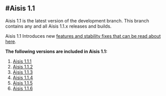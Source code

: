 #Aisis 1.1
------------

Aisis 1.1 is the latest version of the development branch. This branch contains any and all Aisis 1.1.x releases and builds.

Aisis 1.1 Introduces new [features and stability fixes that can be read about here](http://aisis.adambalan.com/news/aisis-1-1-official-launch/).

**The following versions are included in Aisis 1.1:**

1.  [Aisis 1.1.1](http://aisis.adambalan.com/news/aisis-1-1-1-has-been-released/)
2.  [Aisis 1.1.2](http://aisis.adambalan.com/news/aisis-1-1-2/)
3.  [Aisis 1.1.3](http://aisis.adambalan.com/news/aisis-1-1-3/)
4.  [Aisis 1.1.4](http://aisis.adambalan.com/news/aisis-1-1-4-the-final-fix/)
5.  [Aisis 1.1.5](http://aisis.adambalan.com/news/aisis-1-1-5-stability-and-update/)
6.  [Aisis 1.1.6](http://aisis.adambalan.com/news/aisis-1-1-6/)